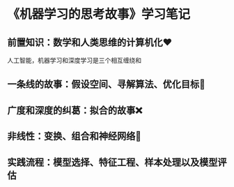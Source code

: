 # 《机器学习的思考故事》学习笔记

## 前置知识：数学和人类思维的计算机化❤️

人工智能，机器学习和深度学习是三个相互缠绕和

## 一条线的故事：假设空间、寻解算法、优化目标🧶

## 广度和深度的纠葛：拟合的故事❌

## 非线性：变换、组合和神经网络🧵

## 实践流程：模型选择、特征工程、样本处理以及模型评估



